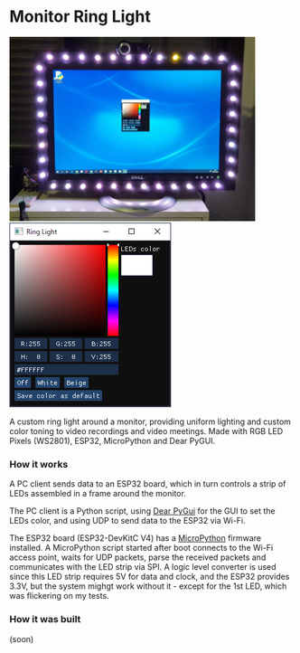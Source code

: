 # Monitor Ring Light

<img src="https://raw.githubusercontent.com/AltoRetrato/monitor-ring-light/main/images/monitor_ring_light.jpg" width=435 height=326 alt="A monitor ring light">
<img src="https://github.com/AltoRetrato/monitor-ring-light/blob/main/images/gui.png?raw=true" alt="Monitor ring light GUI">

A custom ring light around a monitor, providing uniform lighting and custom color toning to video recordings and video meetings.
Made with RGB LED Pixels (WS2801), ESP32, MicroPython and Dear PyGUI.

### How it works
A PC client sends data to an ESP32 board, which in turn controls a strip of LEDs assembled in a frame around the monitor.

The PC client is a Python script, using [Dear PyGui](https://github.com/hoffstadt/DearPyGui) for the GUI to set the LEDs color, and using UDP to send data to the ESP32 via Wi-Fi.

The ESP32 board (ESP32-DevKitC V4) has a [MicroPython](https://micropython.org/) firmware installed. A MicroPython script started after boot connects to the Wi-Fi access point, waits for UDP packets, parse the received packets and communicates with the LED strip via SPI. A logic level converter is used since this LED strip requires 5V for data and clock, and the ESP32 provides 3.3V, but the system mighgt work without it - except for the 1st LED, which was flickering on my tests.

### How it was built
(soon)
